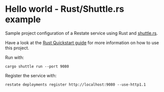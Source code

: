 # Hello world - Rust/Shuttle.rs example

Sample project configuration of a Restate service using Rust and [shuttle.rs](https://www.shuttle.dev/).

Have a look at the [Rust Quickstart guide](https://docs.restate.dev/get_started/quickstart?sdk=rust) for more information on how to use this project.

Run with:
```shell
cargo shuttle run --port 9080
```

Register the service with:
```shell
restate deployments register http://localhost:9080 --use-http1.1
```